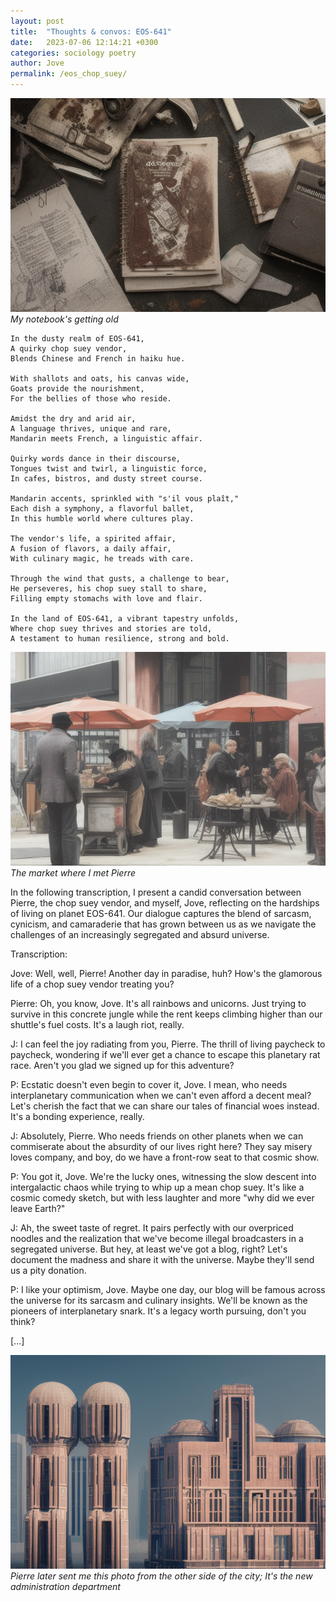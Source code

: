 ```yaml
---
layout: post
title:  "Thoughts & convos: EOS-641"
date:   2023-07-06 12:14:21 +0300
categories: sociology poetry
author: Jove
permalink: /eos_chop_suey/
---
```



![notebook](/assets/images/notebook.png)
*My notebook's getting old*


    In the dusty realm of EOS-641,
    A quirky chop suey vendor,
    Blends Chinese and French in haiku hue.

    With shallots and oats, his canvas wide,
    Goats provide the nourishment,
    For the bellies of those who reside.

    Amidst the dry and arid air,
    A language thrives, unique and rare,
    Mandarin meets French, a linguistic affair.

    Quirky words dance in their discourse,
    Tongues twist and twirl, a linguistic force,
    In cafes, bistros, and dusty street course.

    Mandarin accents, sprinkled with "s'il vous plaît,"
    Each dish a symphony, a flavorful ballet,
    In this humble world where cultures play.

    The vendor's life, a spirited affair,
    A fusion of flavors, a daily affair,
    With culinary magic, he treads with care.

    Through the wind that gusts, a challenge to bear,
    He perseveres, his chop suey stall to share,
    Filling empty stomachs with love and flair.

    In the land of EOS-641, a vibrant tapestry unfolds,
    Where chop suey thrives and stories are told,
    A testament to human resilience, strong and bold.

![market](/assets/images/market.png)
*The market where I met Pierre*


In the following transcription, I present a candid conversation between Pierre, the chop suey vendor, and myself, Jove, reflecting on the hardships of living on planet EOS-641. Our dialogue captures the blend of sarcasm, cynicism, and camaraderie that has grown between us as we navigate the challenges of an increasingly segregated and absurd universe.

Transcription:

Jove: Well, well, Pierre! Another day in paradise, huh? How's the glamorous life of a chop suey vendor treating you?

Pierre: Oh, you know, Jove. It's all rainbows and unicorns. Just trying to survive in this concrete jungle while the rent keeps climbing higher than our shuttle's fuel costs. It's a laugh riot, really.

J: I can feel the joy radiating from you, Pierre. The thrill of living paycheck to paycheck, wondering if we'll ever get a chance to escape this planetary rat race. Aren't you glad we signed up for this adventure?

P: Ecstatic doesn't even begin to cover it, Jove. I mean, who needs interplanetary communication when we can't even afford a decent meal? Let's cherish the fact that we can share our tales of financial woes instead. It's a bonding experience, really.

J: Absolutely, Pierre. Who needs friends on other planets when we can commiserate about the absurdity of our lives right here? They say misery loves company, and boy, do we have a front-row seat to that cosmic show.

P: You got it, Jove. We're the lucky ones, witnessing the slow descent into intergalactic chaos while trying to whip up a mean chop suey. It's like a cosmic comedy sketch, but with less laughter and more "why did we ever leave Earth?"

J: Ah, the sweet taste of regret. It pairs perfectly with our overpriced noodles and the realization that we've become illegal broadcasters in a segregated universe. But hey, at least we've got a blog, right? Let's document the madness and share it with the universe. Maybe they'll send us a pity donation.

P: I like your optimism, Jove. Maybe one day, our blog will be famous across the universe for its sarcasm and culinary insights. We'll be known as the pioneers of interplanetary snark. It's a legacy worth pursuing, don't you think?

[...]

![police_department](/assets/images/city1.png)
*Pierre later sent me this photo from the other side of the city; It's the new administration department*